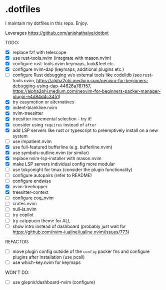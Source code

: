 # .dotfiles

I maintain my dotfiles in this repo. Enjoy.

Leverages https://github.com/anishathalye/dotbot

TODO:
- [x] replace fzf with telescope
- [x] use rust-tools.nvim (integrate with mason.nvim)
- [x] configure rust-tools.nvim keymaps, look&feel etc.
- [x] configure nvim-dap (keymaps, additional plugins etc.)
- [ ] configure Rust debugging w/o external tools like codelldb (see rust-tools.nvim, https://alpha2phi.medium.com/neovim-for-beginners-debugging-using-dap-44626a767f57, https://alpha2phi.medium.com/neovim-for-beginners-packer-manager-plugin-e4d84d4c3451)
- [x] try easymotion or alternatives
- [x] indent-blankline.nvim
- [x] nvim-treesitter
- [x] treesitter incremental selection - try it!
- [x] consider using `requires` instead of `after`
- [x] add LSP servers like rust or typescript to preemptively install on a new system
- [ ] use impatient.nvim
- [x] use full-featured bufferline (e.g. bufferline.nvim)
- [x] use symbols-outline.nvim (or similar)
- [x] replace nvim-lsp-installer with mason.nvim
- [x] make LSP servers individual config more modular
- [ ] use tokyonight for tmux (consider the plugin functionality)
- [ ] configure autopairs (refer to README)
- [ ] configure endwise
- [x] nvim-treehopper
- [x] treesitter-context
- [ ] configure coq_nvim
- [ ] crates.nvim
- [ ] null-ls.nvim
- [ ] try copilot
- [ ] try catppucin theme for ALL
- [ ] show intro instead of dashboard (probably just wait for https://github.com/nvim-lualine/lualine.nvim/issues/773)

REFACTOR:
- [ ] move plugin config outside of the `config` packer fns and configure plugins after installation (use pcall)
- [ ] use which-key.nvim for keymaps

WON'T DO:
- [ ] use glepnir/dashboard-nvim (configure)

